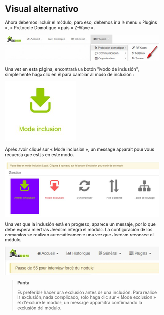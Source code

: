 Visual alternativo 
=================



Ahora debemos incluir el módulo, para eso, debemos ir a
le menu « Plugins », « Protocole Domotique » puis « Z-Wave ».



![inclusion1](images/plugin/inclusion1.jpg)



Una vez en esta página, encontrará un botón "Modo de inclusión",
simplemente haga clic en él para cambiar al modo de inclusión :



![bouton inclusion](images/plugin/bouton_inclusion.jpg)



Après avoir cliqué sur « Mode inclusion », un message apparait pour vous
recuerda que estás en este modo.



![inclusion3](images/plugin/inclusion3.jpg)



Una vez que la inclusión está en progreso, aparece un mensaje, por lo que debe
espera mientras Jeedom integra el módulo. La configuración de
los comandos se realizan automáticamente una vez que Jeedom reconoce el módulo.



![inclusion4](images/plugin/inclusion4.jpg)



> **Punta**
>
> Es preferible hacer una exclusión antes de una inclusión. Para
> realice la exclusión, nada complicado, solo haga clic
> sur « Mode exclusion » et d'exclure le module, un message apparaitra
> confirmando la exclusión del módulo.



